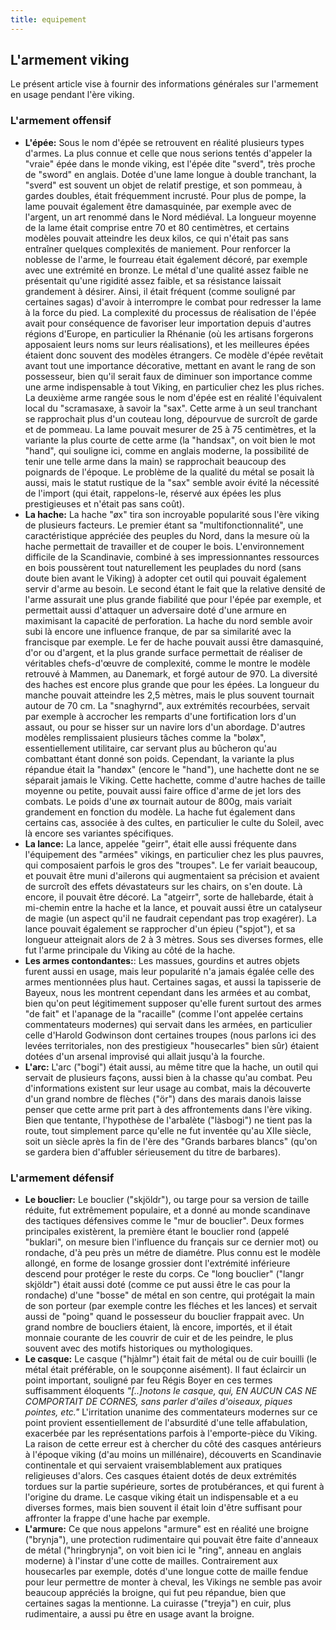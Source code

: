 ```yaml
---
title: equipement
---
```

## L'armement viking
Le présent article vise à fournir des informations générales sur l'armement en usage pendant l'ère viking.

### L'armement offensif
* **L'épée:** Sous le nom d'épée se retrouvent en réalité plusieurs types d'armes. La plus connue et celle que nous serions tentés d'appeler la "vraie" épée dans le monde viking, est l'épée dite "sverd", très proche de "sword" en anglais. Dotée d'une lame longue à double tranchant, la "sverd" est souvent un objet de relatif prestige, et son pommeau, à gardes doubles, était fréquemment incrusté. Pour plus de pompe, la lame pouvait également être damasquinée, par exemple avec de l'argent, un art renommé dans le Nord médiéval. La longueur moyenne de la lame était comprise entre 70 et 80 centimètres, et certains modèles pouvait atteindre les deux kilos, ce qui n'était pas sans entraîner quelques complexités de maniement. Pour renforcer la noblesse de l'arme, le fourreau était également décoré, par exemple avec une extrémité en bronze. Le métal d'une qualité assez faible ne présentait qu'une rigidité assez faible, et sa résistance laissait grandement à désirer. Ainsi, il était fréquent (comme souligné par certaines sagas) d'avoir à interrompre le combat pour redresser la lame à la force du pied. La complexité du processus de réalisation de l'épée avait pour conséquence de favoriser leur importation depuis d'autres régions d'Europe, en particulier la Rhénanie (où les artisans forgerons apposaient leurs noms sur leurs réalisations), et les meilleures épées étaient donc souvent des modèles étrangers. Ce modèle d'épée revêtait avant tout une importance décorative, mettant en avant le rang de son possesseur, bien qu'il serait faux de diminuer son importance comme une arme indispensable à tout Viking, en particulier chez les plus riches. La deuxième arme rangée sous le nom d'épée est en réalité l'équivalent local du "scramasaxe, à savoir la "sax". Cette arme à un seul tranchant se rapprochait plus d'un couteau long, dépourvue de surcroît de garde et de pommeau. La lame pouvait mesurer de 25 à 75 centimètres, et la variante la plus courte de cette arme (la "handsax", on voit bien le mot "hand", qui souligne ici, comme en anglais moderne, la possibilité de tenir une telle arme dans la main) se rapprochait beaucoup des poignards de l'époque. Le problème de la qualité du métal se posait là aussi, mais le statut rustique de la "sax" semble avoir évité la nécessité de l'import (qui était, rappelons-le, réservé aux épées les plus prestigieuses et n'était pas sans coût).
* **La hache:** La hache "øx" tira son incroyable popularité sous l'ère viking de plusieurs facteurs. Le premier étant sa "multifonctionnalité", une caractéristique appréciée des peuples du Nord, dans la mesure où la hache permettait de travailler et de couper le bois. L'environnement difficile de la Scandinavie, combiné à ses impressionnantes ressources en bois poussèrent tout naturellement les peuplades du nord (sans doute bien avant le Viking) à adopter cet outil qui pouvait également servir d'arme au besoin. Le second étant le fait que la relative densité de l'arme assurait une plus grande fiabilité que pour l'épée par exemple, et permettait aussi d'attaquer un adversaire doté d'une armure en maximisant la capacité de perforation. La hache du nord semble avoir subi là encore une influence franque, de par sa similarité avec la francisque par exemple. Le fer de hache pouvait aussi être damasquiné, d'or ou d'argent, et la plus grande surface permettait de réaliser de véritables chefs-d'œuvre de complexité, comme le montre le modèle retrouvé à Mammen, au Danemark, et forgé autour de 970. La diversité des haches est encore plus grande que pour les épées. La longueur du manche pouvait atteindre les 2,5 mètres, mais le plus souvent tournait autour de 70 cm. La "snaghyrnd", aux extrémités recourbées, servait par exemple à accrocher les remparts d'une fortification lors d'un assaut, ou pour se hisser sur un navire lors d'un abordage. D'autres modèles remplissaient plusieurs tâches comme la "boløx", essentiellement utilitaire, car servant plus au bûcheron qu'au combattant étant donné son poids. Cependant, la variante la plus répandue était la "handøx" (encore le "hand"), une hachette dont ne se séparait jamais le Viking. Cette hachette, comme d'autre haches de taille moyenne ou petite, pouvait aussi faire office d'arme de jet lors des combats. Le poids d'une øx tournait autour de 800g, mais variait grandement en fonction du modèle. La hache fut également dans certains cas, associée à des cultes, en particulier le culte du Soleil, avec là encore ses variantes spécifiques.
*  **La lance:** La lance, appelée "geirr", était elle aussi fréquente dans l'équipement des "armées" vikings, en particulier chez les plus pauvres, qui composaient parfois le gros des "troupes". Le fer variait beaucoup, et pouvait être muni d'ailerons qui augmentaient sa précision et avaient de surcroît des effets dévastateurs sur les chairs, on s'en doute. Là encore, il pouvait être décoré. La "atgeirr", sorte de hallebarde, était à mi-chemin entre la hache et la lance, et pouvait aussi être un catalyseur de magie (un aspect qu'il ne faudrait cependant pas trop exagérer). La lance pouvait également se rapprocher d'un épieu ("spjot"), et sa longueur atteignait alors de 2 à 3 mètres. Sous ses diverses formes, elle fut l'arme principale du Viking au côté de la hache.
*  **Les armes contondantes:**: Les massues, gourdins et autres objets furent aussi en usage, mais leur popularité n'a jamais égalée celle des armes mentionnées plus haut. Certaines sagas, et aussi la tapisserie de Bayeux, nous les montrent cependant dans les armées et au combat, bien qu'on peut légitimement supposer qu'elle furent surtout des armes "de fait" et l'apanage de la "racaille" (comme l'ont appelée certains commentateurs modernes) qui servait dans les armées, en particulier celle d'Harold Godwinson dont certaines troupes (nous parlons ici des levées territoriales, non des prestigieux "housecarles" bien sûr) étaient dotées d'un arsenal improvisé qui allait jusqu'à la fourche.  
* **L'arc:** L'arc ("bogi") était aussi, au même titre que la hache, un outil qui servait de plusieurs façons, aussi bien à la chasse qu'au combat. Peu d'informations existent sur leur usage au combat, mais la découverte d'un grand nombre de flèches ("ör") dans des marais danois laisse penser que cette arme prit part à des affrontements dans l'ère viking. Bien que tentante, l'hypothèse de l'arbalète ("làsbogi") ne tient pas la route, tout simplement parce qu'elle ne fut inventée qu'au XIIe siècle, soit un siècle après la fin de l'ère des "Grands barbares blancs" (qu'on se gardera bien d'affubler sérieusement du titre de barbares). 

### L'armement défensif
* **Le bouclier:** Le bouclier ("skjöldr"), ou targe pour sa version de taille réduite, fut extrêmement populaire, et a donné au monde scandinave des tactiques défensives comme le "mur de bouclier". Deux formes principales existèrent, la première étant le bouclier rond (appelé "buklari", on mesure bien l'influence du français sur ce dernier mot) ou rondache, d'à peu près un métre de diamétre. Plus connu est le modèle allongé, en forme de losange grossier dont l'extrémité inférieure descend pour protéger le reste du corps. Ce "long bouclier" ("langr skjöldr") était aussi doté (comme ce put aussi être le cas pour la rondache) d'une "bosse" de métal en son centre, qui protégait la main de son porteur (par exemple contre les fléches et les lances) et servait aussi de "poing" quand le possesseur du bouclier frappait avec. Un grand nombre de boucliers étaient, là encore, importés, et il était monnaie courante de les couvrir de cuir et de les peindre, le plus souvent avec des motifs historiques ou mythologiques.
* **Le casque:** Le casque ("hjàlmr") était fait de métal ou de cuir bouilli (le métal était préférable, on le soupçonne aisément). Il faut éclaircir un point important, souligné par feu Régis Boyer en ces termes suffisamment éloquents *"[..]notons le casque, qui, EN AUCUN CAS NE COMPORTAIT DE CORNES, sans parler d'ailes d'oiseaux, piques pointes, etc."*
L'irritation unanime des commentateurs modernes sur ce point provient essentiellement de l'absurdité d'une telle affabulation, exacerbée par les représentations parfois à l'emporte-pièce du Viking. La raison de cette erreur est à chercher du côté des casques antérieurs à l'époque viking (d'au moins un millénaire), découverts en Scandinavie continentale et qui servaient vraisemblablement aux pratiques religieuses d'alors. Ces casques étaient dotés de deux extrémités tordues sur la partie supérieure, sortes de protubérances, et qui furent à l'origine du drame. Le casque viking était un indispensable et a eu diverses formes, mais bien souvent il était loin d'être suffisant pour affronter la frappe d'une hache par exemple.
* **L'armure:** Ce que nous appelons "armure" est en réalité une broigne ("brynja"), une protection rudimentaire qui pouvait être faite d'anneaux de métal ("hringbrynja", on voit bien ici le "ring", anneau en anglais moderne) à l'instar d'une cotte de mailles. Contrairement aux housecarles par exemple, dotés d'une longue cotte de maille fendue pour leur permettre de monter à cheval, les Vikings ne semble pas avoir beaucoup appréciés la broigne, qui fut peu répandue, bien que certaines sagas la mentionne. La cuirasse ("treyja") en cuir, plus rudimentaire, a aussi pu être en usage avant la broigne.  
     
